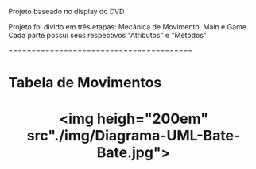 Projeto baseado no display do DVD

Projeto foi divido em três etapas: Mecânica de Movimento, Main e Game. Cada parte possui seus respectivos "Atributos" e "Métodos"

========================================
<h1>Tabela de Movimentos<h1>

<div align=center>

<img heigh="200em" src"./img/Diagrama-UML-Bate-Bate.jpg">

</div>